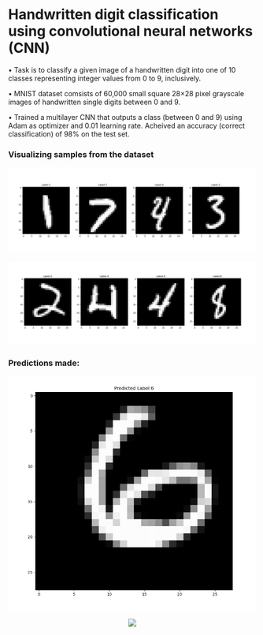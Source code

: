 # Handwritten digit classification using convolutional neural networks (CNN)

• Task is to classify a given image of a handwritten digit into one of 10 classes representing integer values from 0 to 9, inclusively.

• MNIST dataset comsists of 60,000 small square 28×28 pixel grayscale images of handwritten single digits between 0 and 9.

• Trained a multilayer CNN that outputs a class (between 0 and 9) using Adam as optimizer and 0.01 learning rate. Acheived an accuracy (correct classification) of 98% on the test set.  

### Visualizing samples from the dataset

<p align="center">
  <img src="/images/dataset.JPG">
</p>

<p align="center">
  <img src="/images/dataset2.JPG">
</p>


### Predictions made: 

<p align="center">
  <img src="/images/res1.JPG">
</p>

<p align="center">
  <img src="/images/res22.JPG">
</p>
